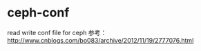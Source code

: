ceph-conf
=========

read write  conf file for ceph
参考：http://www.cnblogs.com/bo083/archive/2012/11/19/2777076.html
